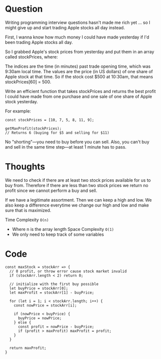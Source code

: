 # Question

Writing programming interview questions hasn't made me rich yet ... so I might give up and start trading Apple stocks all day instead.

First, I wanna know how much money I could have made yesterday if I'd been trading Apple stocks all day.

So I grabbed Apple's stock prices from yesterday and put them in an array called stockPrices, where:

The indices are the time (in minutes) past trade opening time, which was 9:30am local time.
The values are the price (in US dollars) of one share of Apple stock at that time.
So if the stock cost $500 at 10:30am, that means stockPrices[60] = 500.

Write an efficient function that takes stockPrices and returns the best profit I could have made from one purchase and one sale of one share of Apple stock yesterday.

For example:

```
const stockPrices = [10, 7, 5, 8, 11, 9];

getMaxProfit(stockPrices);
// Returns 6 (buying for $5 and selling for $11)
```

No "shorting"—you need to buy before you can sell. Also, you can't buy and sell in the same time step—at least 1 minute has to pass.

# Thoughts

We need to check if there are at least two stock prices available for us to buy from. Therefore if there are less than two stock prices we return no profit since we cannot perform a buy and sell.

If we have a legitimate assortment. Then we can keep a high and low. We also keep a difference everytime we change our high and low and make sure that is maximized.

Time Complexity `O(n)`

- Where n is the array length
  Space Complexity `O(1)`
- We only need to keep track of some variables

# Code

```JS
const maxStock = stockArr => {
  // 0 profit, or throw error cause stock market invalid
  if (stockArr.length < 2) return 0;

  // initialize with the first buy possible
  let buyPrice = stockArr[0];
  let maxProfit = stockArr[1] - buyPrice;

  for (let i = 1; i < stockArr.length; i++) {
    const nowPrice = stockArr[i];

    if (nowPrice < buyPrice) {
      buyPrice = nowPrice;
    } else {
      const profit = nowPrice - buyPrice;
      if (profit > maxProfit) maxProfit = profit;
    }
  }

  return maxProfit;
}
```
